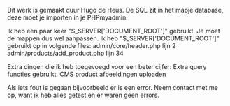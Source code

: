 Dit werk is gemaakt duur Hugo de Heus.
De SQL zit in het mapje database, deze moet je importen in je PHPmyadmin.

Ik heb een paar keer "$_SERVER['DOCUMENT_ROOT']" gebruikt. Je moet de mappen dus wel aanpassen. Ik heb "$_SERVER['DOCUMENT_ROOT']" gebruikt op in volgende files:
admin/core/header.php lijn 2
admin/products/add_product.php lijn 34

Extra dingen die ik heb toegevoegd voor een beter cijfer:
Extra query functies gebruikt.
CMS product afbeeldingen uploaden

Als iets fout is gegaan bijvoorbeeld er is een error.
Neem contact met me op, want ik heb alles getest en er waren geen errors.
